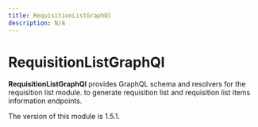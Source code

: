 ```yaml
---
title: RequisitionListGraphQl
description: N/A
---
```


# RequisitionListGraphQl

**RequisitionListGraphQl** provides GraphQL schema and resolvers for the requisition list module.
to generate requisition list and requisition list items information endpoints.

<InlineAlert slots="text" />
The version of this module is 1.5.1.
